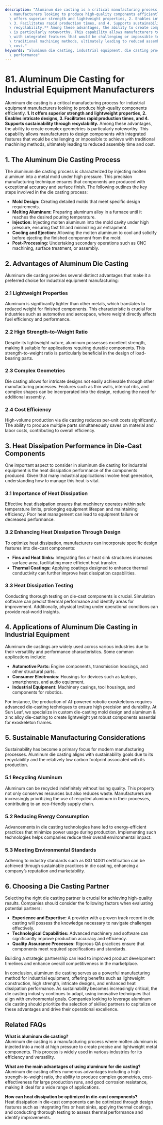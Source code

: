 ```yaml
---
description: "Aluminum die casting is a critical manufacturing process for industrial equipment\
  \ manufacturers looking to produce high-quality components efficiently. **1. It\
  \ offers superior strength and lightweight properties, 2. Enables intricate designs,\
  \ 3. Facilitates rapid production times, and 4. Supports sustainability through\
  \ recyclability.** Among these advantages, the ability to create complex geometries\
  \ is particularly noteworthy. This capability allows manufacturers to design components\
  \ with integrated features that would be challenging or impossible to achieve with\
  \ traditional machining methods, ultimately leading to reduced assembly time and\
  \ cost."
keywords: "aluminum die casting, industrial equipment, die casting process, heat dissipation\
  \ performance"
---
```

# 81. Aluminum Die Casting for Industrial Equipment Manufacturers  

Aluminum die casting is a critical manufacturing process for industrial equipment manufacturers looking to produce high-quality components efficiently. **1. It offers superior strength and lightweight properties, 2. Enables intricate designs, 3. Facilitates rapid production times, and 4. Supports sustainability through recyclability.** Among these advantages, the ability to create complex geometries is particularly noteworthy. This capability allows manufacturers to design components with integrated features that would be challenging or impossible to achieve with traditional machining methods, ultimately leading to reduced assembly time and cost.

## **1. The Aluminum Die Casting Process**

The aluminum die casting process is characterized by injecting molten aluminum into a metal mold under high pressure. This precision manufacturing technique ensures that components are produced with exceptional accuracy and surface finish. The following outlines the key steps involved in the die casting process:

- **Mold Design:** Creating detailed molds that meet specific design requirements.
- **Melting Aluminum:** Preparing aluminum alloy in a furnace until it reaches the desired pouring temperature.
- **Injection:** Injecting molten aluminum into the mold cavity under high pressure, ensuring fast fill and minimizing air entrapment.
- **Cooling and Ejection:** Allowing the molten aluminum to cool and solidify before ejecting the finished component from the mold.
- **Post-Processing:** Undertaking secondary operations such as CNC machining, surface treatment, or assembly.

## **2. Advantages of Aluminum Die Casting**

Aluminum die casting provides several distinct advantages that make it a preferred choice for industrial equipment manufacturing:

### **2.1 Lightweight Properties**

Aluminum is significantly lighter than other metals, which translates to reduced weight for finished components. This characteristic is crucial for industries such as automotive and aerospace, where weight directly affects fuel efficiency and performance.

### **2.2 High Strength-to-Weight Ratio**

Despite its lightweight nature, aluminum possesses excellent strength, making it suitable for applications requiring durable components. This strength-to-weight ratio is particularly beneficial in the design of load-bearing parts.

### **2.3 Complex Geometries**

Die casting allows for intricate designs not easily achievable through other manufacturing processes. Features such as thin walls, internal ribs, and complex shapes can be incorporated into the design, reducing the need for additional assembly.

### **2.4 Cost Efficiency**

High-volume production via die casting reduces per-unit costs significantly. The ability to produce multiple parts simultaneously saves on material and labor costs, contributing to overall efficiency.

## **3. Heat Dissipation Performance in Die-Cast Components**

One important aspect to consider in aluminum die casting for industrial equipment is the heat dissipation performance of the components produced. Given that many industrial applications involve heat generation, understanding how to manage this heat is vital.

### **3.1 Importance of Heat Dissipation**

Effective heat dissipation ensures that machinery operates within safe temperature limits, prolonging equipment lifespan and maintaining efficiency. Poor heat management can lead to equipment failure or decreased performance.

### **3.2 Enhancing Heat Dissipation Through Design**

To optimize heat dissipation, manufacturers can incorporate specific design features into die-cast components:

- **Fins and Heat Sinks:** Integrating fins or heat sink structures increases surface area, facilitating more efficient heat transfer.
- **Thermal Coatings:** Applying coatings designed to enhance thermal conductivity can further improve heat dissipation capabilities.

### **3.3 Heat Dissipation Testing**

Conducting thorough testing on die-cast components is crucial. Simulation software can predict thermal performance and identify areas for improvement. Additionally, physical testing under operational conditions can provide real-world insights.

## **4. Applications of Aluminum Die Casting in Industrial Equipment**

Aluminum die castings are widely used across various industries due to their versatility and performance characteristics. Some common applications include:

- **Automotive Parts:** Engine components, transmission housings, and other structural parts.
- **Consumer Electronics:** Housings for devices such as laptops, smartphones, and audio equipment.
- **Industrial Equipment:** Machinery casings, tool housings, and components for robotics.
  
For instance, the production of AI-powered robotic exoskeletons requires advanced die-casting techniques to ensure high precision and durability. At Sun Leaf, we specialize in custom die-casting mold design and aluminum & zinc alloy die-casting to create lightweight yet robust components essential for exoskeleton frames.

## **5. Sustainable Manufacturing Considerations**

Sustainability has become a primary focus for modern manufacturing processes. Aluminum die casting aligns with sustainability goals due to its recyclability and the relatively low carbon footprint associated with its production. 

### **5.1 Recycling Aluminum**

Aluminum can be recycled indefinitely without losing quality. This property not only conserves resources but also reduces waste. Manufacturers are increasingly prioritizing the use of recycled aluminum in their processes, contributing to an eco-friendly supply chain.

### **5.2 Reducing Energy Consumption**

Advancements in die casting technologies have led to energy-efficient practices that minimize power usage during production. Implementing such technologies helps companies reduce their overall environmental impact.

### **5.3 Meeting Environmental Standards**

Adhering to industry standards such as ISO 14001 certification can be achieved through sustainable practices in die casting, enhancing a company’s reputation and marketability.

## **6. Choosing a Die Casting Partner**

Selecting the right die casting partner is crucial for achieving high-quality results. Companies should consider the following factors when evaluating potential partners:

- **Experience and Expertise:** A provider with a proven track record in die casting will possess the knowledge necessary to navigate challenges effectively.
- **Technological Capabilities:** Advanced machinery and software can significantly improve production accuracy and efficiency.
- **Quality Assurance Processes:** Rigorous QA practices ensure that components meet required specifications and standards.

Building a strategic partnership can lead to improved product development timelines and enhance overall competitiveness in the marketplace.

In conclusion, aluminum die casting serves as a powerful manufacturing method for industrial equipment, offering benefits such as lightweight construction, high strength, intricate designs, and enhanced heat dissipation performance. As sustainability becomes increasingly critical, the die casting industry continues to adapt, using innovative techniques that align with environmental goals. Companies looking to leverage aluminum die casting should prioritize the selection of skilled partners to capitalize on these advantages and drive their operational excellence.

## Related FAQs

**What is aluminum die casting?**  
Aluminum die casting is a manufacturing process where molten aluminum is injected into a mold at high pressure to create precise and lightweight metal components. This process is widely used in various industries for its efficiency and versatility.

**What are the main advantages of using aluminum for die casting?**  
Aluminum die casting offers numerous advantages including a high strength-to-weight ratio, the ability to produce complex geometries, cost-effectiveness for large production runs, and good corrosion resistance, making it ideal for a wide range of applications.

**How can heat dissipation be optimized in die-cast components?**  
Heat dissipation in die-cast components can be optimized through design features such as integrating fins or heat sinks, applying thermal coatings, and conducting thorough testing to assess thermal performance and identify improvements.
